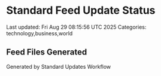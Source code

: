 # Standard Feed Update Status
Last updated: Fri Aug 29 08:15:56 UTC 2025
Categories: technology,business,world

## Feed Files Generated

Generated by Standard Updates Workflow
